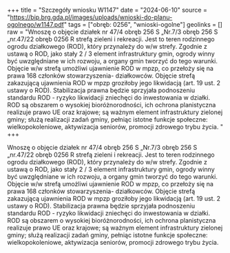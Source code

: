+++
title = "Szczegóły wniosku W1147"
date = "2024-06-10"
source = "https://bip.brg.gda.pl/images/uploads/wnioski-do-planu-ogolnego/w1147.pdf"
tags = ["obręb: 0256", "wnioski-ogolne"]
geolinks = []
raw = "Wnoszę o objęcie działek nr 47/4 obręb 256 S „Nr.7/3 obręb 256 S „nr.47/22 obręb 0256 R strefą zieleni i rekreacji. Jest to teren rodzinnego ogrodu działkowego (ROD), który przynależy do w/w strefy. Zgodnie z ustawą o ROD, jako stały 2 / 3 element infrastruktury gmin, ogrody winny być uwzględniane w ich rozwoju, a organy gmin tworzyć do tego warunki. Objęcie w/w strefą umożliwi ujawnienie ROD w mpzp, co przełoży się na prawa 168 członków stowarzyszenia- działkowców. Objęcie strefą zakazującą ujawnienia ROD w mpzp groziłoby jego likwidacją (art. 19 ust. 2 ustawy o ROD). Stabilizacja prawna będzie sprzyjała podnoszeniu standardu ROD - ryzyko likwidacji zniechęci do inwestowania w działki. ROD są obszarem o wysokiej bioróżnorodności, ich ochrona planistyczna realizuje prawo UE oraz krajowe; są ważnym element infrastruktury zielonej gminy; służą realizacji zadań gminy, pełniąc istotne funkcje społeczne: wielkopokoleniowe, aktywizacja seniorów, promocji zdrowego trybu życia. "
+++

Wnoszę o objęcie działek nr 47/4 obręb 256 S „Nr.7/3 obręb 256 S „nr.47/22 obręb
0256 R strefą zieleni i rekreacji. Jest to teren rodzinnego ogrodu działkowego (ROD), który
przynależy do w/w strefy. Zgodnie z ustawą o ROD, jako stały 2 / 3 element infrastruktury gmin,
ogrody winny być uwzględniane w ich rozwoju, a organy gmin tworzyć do tego warunki. Objęcie
w/w strefą umożliwi ujawnienie ROD w mpzp, co przełoży się na prawa 168 członków
stowarzyszenia- działkowców. Objęcie strefą zakazującą ujawnienia ROD w mpzp groziłoby jego
likwidacją (art. 19 ust. 2 ustawy o ROD). Stabilizacja prawna będzie sprzyjała podnoszeniu
standardu ROD - ryzyko likwidacji zniechęci do inwestowania w działki. ROD są obszarem o
wysokiej bioróżnorodności, ich ochrona planistyczna realizuje prawo UE oraz krajowe; są
ważnym element infrastruktury zielonej gminy; służą realizacji zadań gminy, pełniąc istotne
funkcje społeczne: wielkopokoleniowe, aktywizacja seniorów, promocji zdrowego trybu życia.



